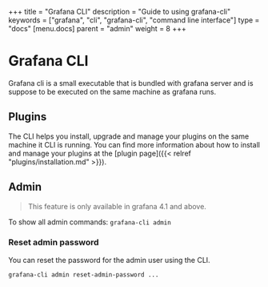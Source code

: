 +++
title = "Grafana CLI"
description = "Guide to using grafana-cli"
keywords = ["grafana", "cli", "grafana-cli", "command line interface"]
type = "docs"
[menu.docs]
parent = "admin"
weight = 8
+++

# Grafana CLI

Grafana cli is a small executable that is bundled with grafana server and is suppose to be executed on the same machine as grafana runs.

## Plugins

The CLI helps you install, upgrade and manage your plugins on the same machine it CLI is running.
You can find more information about how to install and manage your plugins at the
[plugin page]({{< relref "plugins/installation.md" >}}).

## Admin

> This feature is only available in grafana 4.1 and above.

To show all admin commands:
`grafana-cli admin`

### Reset admin password

You can reset the password for the admin user using the CLI.

`grafana-cli admin reset-admin-password ...`
